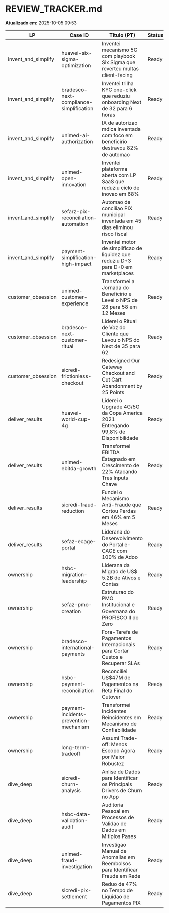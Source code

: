 # REVIEW_TRACKER.md
**Atualizado em:** 2025-10-05 09:53

| LP | Case ID | Titulo (PT) | Status | Score | Metricas | EU:NOS | Reviewer | Observacoes |
|----|---------|-------------|--------|-------|----------|--------|----------|-------------|
| invent_and_simplify | huawei-six-sigma-optimization | Inventei mecanismo 5G com playbook Six Sigma que reverteu multas client-facing | Ready | 100 | 22 | 7:0 | Motor 3.0 | Warning: transies STAR(L) |
| invent_and_simplify | bradesco-next-compliance-simplification | Inventei trilha KYC one-click que reduziu onboarding Next de 32 para 6 horas | Ready | 100 | 22 | 12:0 | Motor 3.0 | Warnings: mtricas operacionais explcitas; transies STAR(L) |
| invent_and_simplify | unimed-ai-authorization | IA de autorizao mdica inventada com foco em beneficirio destravou 82% de automao | Ready | 100 | 23 | 15:0 | Motor 3.0 | OK |
| invent_and_simplify | unimed-open-innovation | Inventei plataforma aberta com LP SaaS que reduziu ciclo de inovao em 68% | Ready | 100 | 24 | 13:0 | Motor 3.0 | Warning: evidenciar mtrica operacional na reviso |
| invent_and_simplify | sefarz-pix-reconciliation-automation | Automao de conciliao PIX municipal inventada em 45 dias eliminou risco fiscal | Ready | 100 | 25 | 12:0 | Motor 3.0 | Warning: polir transies STAR(L) |
| invent_and_simplify | payment-simplification-high-impact | Inventei motor de simplificao de liquidez que reduziu D+3 para D+0 em marketplaces | Ready | 100 | 27 | 12:1 | Motor 3.0 | Warnings: mtricas operacionais explcitas; transies STAR(L) |
| customer_obsession | unimed-customer-experience | Transformei a Jornada do Beneficirio e Levei o NPS de 28 para 58 em 12 Meses | Ready | 100 | 40 | 20:0 | Motor 3.0 | Warnings: transies STAR(L); validar conflito adicional na reviso |
| customer_obsession | bradesco-next-customer-ritual | Liderei o Ritual de Voz do Cliente que Levou o NPS do Next de 35 para 62 | Ready | 100 | 39 | 5:0 | Motor 3.0 | Warnings: transies STAR(L); case >7 anos (reforar benchmark atual) |
| customer_obsession | sicredi-frictionless-checkout | Redesigned Our Gateway Checkout and Cut Cart Abandonment by 25 Points | Ready | 89 | 25 | 8:0 | Motor 3.0 | Warnings: transies STAR(L); explicitar conflito/risco operacional |
| deliver_results | huawei-world-cup-4g | Liderei o Upgrade 4G/5G da Copa America 2021 Entregando 99,8% de Disponibilidade | Ready | 100 | 42 | 4:1 | Motor 3.0 | Warning: polir transies STAR(L) |
| deliver_results | unimed-ebitda-growth | Transformei EBITDA Estagnado em Crescimento de 22% Atacando Tres Inputs Chave | Ready | 100 | 41 | 3:0 | Motor 3.0 | Warning leve: transies S->T |
| deliver_results | sicredi-fraud-reduction | Fundei o Mecanismo Anti-Fraude que Cortou Perdas em 46% em 5 Meses | Ready | 100 | 30 | 3:0 | Motor 3.0 | Warnings: conflito explcito, revisar transies |
| deliver_results | sefaz-ecage-portal | Liderana do Desenvolvimento do Portal e-CAGE com 100% de Adoo | Ready | 98 | 44 | 11:0 | Motor 3.0 | Warning: transies STAR(L) |
| ownership | hsbc-migration-leadership | Liderana da Migrao de US$ 5.2B de Ativos e Contas | Ready | 100 | 41 | 21:0 | Motor 3.0 | Warnings: mtricas operacionais explcitas, transies, case >7 anos |
| ownership | sefaz-pmo-creation | Estruturao do PMO Institucional e Governana do PROFISCO II do Zero | Ready | 100 | 33 | 19:0 | Motor 3.0 | OK |
| ownership | bradesco-international-payments | Fora-Tarefa de Pagamentos Internacionais para Cortar Custos e Recuperar SLAs | Ready | 100 | 37 | 13:0 | Motor 3.0 | Warning: transies STAR(L) |
| ownership | hsbc-payment-reconciliation | Reconciliei US$47M de Pagamentos na Reta Final do Cutover | Ready | 97 | 23 | 12:0 | Motor 3.0 | Warnings: explicitar conflito/metrics operacionais |
| ownership | payment-incidents-prevention-mechanism | Transformei Incidentes Reincidentes em Mecanismo de Confiabilidade | Ready | 100 | 17 | 11:0 | Motor 3.0 | Warning: transies STAR(L) |
| ownership | long-term-tradeoff | Assumi Trade-off: Menos Escopo Agora por Maior Robustez | Ready | 100 | 26 | 20:0 | Motor 3.0 | Warning: transies STAR(L) |
| dive_deep | sicredi-churn-analysis | Anlise de Dados para Identificar os Principais Drivers de Churn no App | Ready | 100 | 39 | 13:0 | Motor 3.0 | War room + dashboard implementados; sem warnings ativos |
| dive_deep | hsbc-data-validation-audit | Auditoria Pessoal em Processos de Validao de Dados em Mltiplos Pases | Ready | 100 | 26 | 3:1 | Motor 3.0 | Ajustar narrativa de transies (warning leve) |
| dive_deep | unimed-fraud-investigation | Investigao Manual de Anomalias em Reembolsos para Identificar Fraude em Rede | Ready | 95 | 20 | 5:1 | Motor 3.0 | Confirmar mtricas operacionais/conflito |
| dive_deep | sicredi-pix-settlement | Reduo de 47% no Tempo de Liquidao de Pagamentos PIX | Ready | 100 | 75 | 11:4 | Motor 3.0 | Ratio prximo da meta; monitorar transies |
